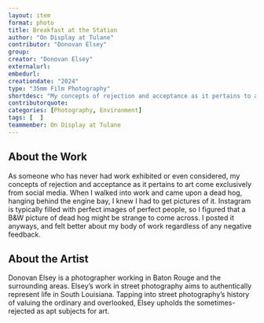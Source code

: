 ```yaml
---
layout: item
format: photo
title: Breakfast at the Station
author: "On Display at Tulane"
contributor: "Donovan Elsey"
group: 
creator: "Donovan Elsey"
externalurl: 
embedurl: 
creationdate: "2024"
type: "35mm Film Photography"
shortdesc: "My concepts of rejection and acceptance as it pertains to art come exclusively from social media."
contributorquote: 
categories: [Photography, Environment]
tags: [  ]
teammember: On Display at Tulane
---
```


## About the Work

As someone who has never had work exhibited or even considered, my concepts of rejection and acceptance as it pertains to art come exclusively from social media. When I walked into work and came upon a dead hog, hanging behind the engine bay, I knew I had to get pictures of it. Instagram is typically filled with perfect images of perfect people, so I figured that a B&W picture of dead hog might be strange to come across. I posted it anyways, and felt better about my body of work regardless of any negative feedback.

## About the Artist

Donovan Elsey is a photographer working in Baton Rouge and the surrounding areas. Elsey’s work in street photography aims to authentically represent life in South Louisiana. Tapping into street photography’s history of valuing the ordinary and overlooked, Elsey upholds the sometimes-rejected as apt subjects for art.   
